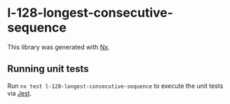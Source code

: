 # l-128-longest-consecutive-sequence

This library was generated with [Nx](https://nx.dev).

## Running unit tests

Run `nx test l-128-longest-consecutive-sequence` to execute the unit tests via [Jest](https://jestjs.io).
